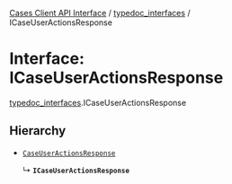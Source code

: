 [Cases Client API Interface](../README.md) / [typedoc\_interfaces](../modules/typedoc_interfaces.md) / ICaseUserActionsResponse

# Interface: ICaseUserActionsResponse

[typedoc_interfaces](../modules/typedoc_interfaces.md).ICaseUserActionsResponse

## Hierarchy

- [`CaseUserActionsResponse`](../modules/typedoc_interfaces._internal_namespace.md#caseuseractionsresponse)

  ↳ **`ICaseUserActionsResponse`**
